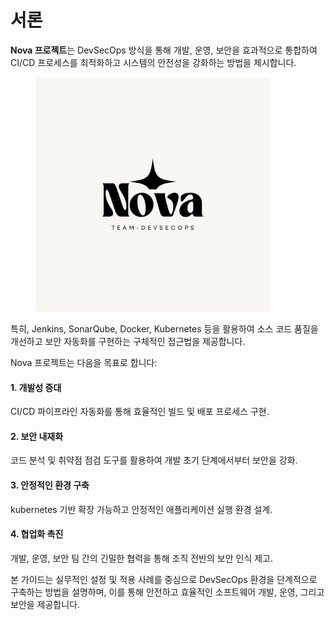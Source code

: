 # 서론

**Nova 프로젝트**는 DevSecOps 방식을 통해 개발, 운영, 보안을 효과적으로 통합하여 CI/CD 프로세스를 최적화하고 시스템의 안전성을 강화하는 방법을 제시합니다.&#x20;

<figure><img src="../.gitbook/assets/nova.png" alt="" width="375"><figcaption></figcaption></figure>

특히, Jenkins, SonarQube, Docker, Kubernetes 등을 활용하여 소스 코드 품질을 개선하고 보안 자동화를 구현하는 구체적인 접근법을 제공합니다.



Nova 프로젝트는 다음을 목표로 합니다:

#### 1. 개발성 증대

CI/CD 파이프라인 자동화를 통해 효율적인 빌드 및 배포 프로세스 구현.

#### 2. 보안 내재화

코드 분석 및 취약점 점검 도구를 활용하여 개발 초기 단계에서부터 보안을 강화.

#### 3. 안정적인 환경 구축

kubernetes 기반 확장 가능하고 안정적인 애플리케이션 실행 환경 설계.

#### 4. 협업화 촉진

개발, 운영, 보안 팀 간의 긴밀한 협력을 통해 조직 전반의 보안 인식 제고.



본 가이드는 실무적인 설정 및 적용 사례를 중심으로 DevSecOps 환경을 단계적으로 구축하는 방법을 설명하며, 이를 통해 안전하고 효율적인 소프트웨어 개발, 운영, 그리고 보안을 제공합니다.

